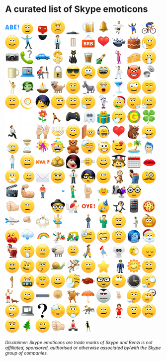 # A curated list of Skype emoticons

<a title='(abe)' href='./emotes/anim/trans/abe.gif'><img src='./emotes/anim/trans/abe.gif' width='45'></a>
<a title='(angel)' href='./emotes/anim/trans/angel.gif'><img src='./emotes/anim/trans/angel.gif' width='45'></a>
<a title='(anger)' href='./emotes/anim/trans/anger.gif'><img src='./emotes/anim/trans/anger.gif' width='45'></a>
<a title='(angry)' href='./emotes/anim/trans/angry.gif'><img src='./emotes/anim/trans/angry.gif' width='45'></a>
<a title='(bandit)' href='./emotes/anim/trans/bandit.gif'><img src='./emotes/anim/trans/bandit.gif' width='45'></a>
<a title='(beer)' href='./emotes/anim/trans/beer.gif'><img src='./emotes/anim/trans/beer.gif' width='45'></a>
<a title='(bell)' href='./emotes/anim/trans/bell.gif'><img src='./emotes/anim/trans/bell.gif' width='45'></a>
<a title='(bertlett)' href='./emotes/anim/trans/bertlett.gif'><img src='./emotes/anim/trans/bertlett.gif' width='45'></a>
<a title='(bhangra)' href='./emotes/anim/trans/bhangra.gif'><img src='./emotes/anim/trans/bhangra.gif' width='45'></a>
<a title='(bike)' href='./emotes/anim/trans/bike.gif'><img src='./emotes/anim/trans/bike.gif' width='45'></a>
<a title='(blush)' href='./emotes/anim/trans/blush.gif'><img src='./emotes/anim/trans/blush.gif' width='45'></a>
<a title='(bollylove)' href='./emotes/anim/trans/bollylove.gif'><img src='./emotes/anim/trans/bollylove.gif' width='45'></a>
<a title='(bomb)' href='./emotes/anim/trans/bomb.gif'><img src='./emotes/anim/trans/bomb.gif' width='45'></a>
<a title='(bow)' href='./emotes/anim/trans/bow.gif'><img src='./emotes/anim/trans/bow.gif' width='45'></a>
<a title='(bowled)' href='./emotes/anim/trans/bowled.gif'><img src='./emotes/anim/trans/bowled.gif' width='45'></a>
<a title='(brb)' href='./emotes/anim/trans/brb.gif'><img src='./emotes/anim/trans/brb.gif' width='45'></a>
<a title='(brokenheart)' href='./emotes/anim/trans/brokenheart.gif'><img src='./emotes/anim/trans/brokenheart.gif' width='45'></a>
<a title='(bug)' href='./emotes/anim/trans/bug.gif'><img src='./emotes/anim/trans/bug.gif' width='45'></a>
<a title='(cake)' href='./emotes/anim/trans/cake.gif'><img src='./emotes/anim/trans/cake.gif' width='45'></a>
<a title='(call)' href='./emotes/anim/trans/call.gif'><img src='./emotes/anim/trans/call.gif' width='45'></a>
<a title='(camera)' href='./emotes/anim/trans/camera.gif'><img src='./emotes/anim/trans/camera.gif' width='45'></a>
<a title='(canyoutalk)' href='./emotes/anim/trans/canyoutalk.gif'><img src='./emotes/anim/trans/canyoutalk.gif' width='45'></a>
<a title='(car)' href='./emotes/anim/trans/car.gif'><img src='./emotes/anim/trans/car.gif' width='45'></a>
<a title='(cash)' href='./emotes/anim/trans/cash.gif'><img src='./emotes/anim/trans/cash.gif' width='45'></a>
<a title='(cat)' href='./emotes/anim/trans/cat.gif'><img src='./emotes/anim/trans/cat.gif' width='45'></a>
<a title='(chai)' href='./emotes/anim/trans/chai.gif'><img src='./emotes/anim/trans/chai.gif' width='45'></a>
<a title='(champagne)' href='./emotes/anim/trans/champagne.gif'><img src='./emotes/anim/trans/champagne.gif' width='45'></a>
<a title='(chappal)' href='./emotes/anim/trans/chappal.gif'><img src='./emotes/anim/trans/chappal.gif' width='45'></a>
<a title='(cheese)' href='./emotes/anim/trans/cheese.gif'><img src='./emotes/anim/trans/cheese.gif' width='45'></a>
<a title='(clap)' href='./emotes/anim/trans/clap.gif'><img src='./emotes/anim/trans/clap.gif' width='45'></a>
<a title='(coffee)' href='./emotes/anim/trans/coffee.gif'><img src='./emotes/anim/trans/coffee.gif' width='45'></a>
<a title='(computer)' href='./emotes/anim/trans/computer.gif'><img src='./emotes/anim/trans/computer.gif' width='45'></a>
<a title='(computerrage)' href='./emotes/anim/trans/computerrage.gif'><img src='./emotes/anim/trans/computerrage.gif' width='45'></a>
<a title='(confidential)' href='./emotes/anim/trans/confidential.gif'><img src='./emotes/anim/trans/confidential.gif' width='45'></a>
<a title='(cool)' href='./emotes/anim/trans/cool.gif'><img src='./emotes/anim/trans/cool.gif' width='45'></a>
<a title='(cry)' href='./emotes/anim/trans/cry.gif'><img src='./emotes/anim/trans/cry.gif' width='45'></a>
<a title='(cwl)' href='./emotes/anim/trans/cwl.gif'><img src='./emotes/anim/trans/cwl.gif' width='45'></a>
<a title='(dance)' href='./emotes/anim/trans/dance.gif'><img src='./emotes/anim/trans/dance.gif' width='45'></a>
<a title='(devil)' href='./emotes/anim/trans/devil.gif'><img src='./emotes/anim/trans/devil.gif' width='45'></a>
<a title='(dhakkan)' href='./emotes/anim/trans/dhakkan.gif'><img src='./emotes/anim/trans/dhakkan.gif' width='45'></a>
<a title='(discodancer)' href='./emotes/anim/trans/discodancer.gif'><img src='./emotes/anim/trans/discodancer.gif' width='45'></a>
<a title='(disgust)' href='./emotes/anim/trans/disgust.gif'><img src='./emotes/anim/trans/disgust.gif' width='45'></a>
<a title='(diya)' href='./emotes/anim/trans/diya.gif'><img src='./emotes/anim/trans/diya.gif' width='45'></a>
<a title='(dog)' href='./emotes/anim/trans/dog.gif'><img src='./emotes/anim/trans/dog.gif' width='45'></a>
<a title='(doh)' href='./emotes/anim/trans/doh.gif'><img src='./emotes/anim/trans/doh.gif' width='45'></a>
<a title='(donkey)' href='./emotes/anim/trans/donkey.gif'><img src='./emotes/anim/trans/donkey.gif' width='45'></a>
<a title='(donttalktome)' href='./emotes/anim/trans/donttalktome.gif'><img src='./emotes/anim/trans/donttalktome.gif' width='45'></a>
<a title='(drink)' href='./emotes/anim/trans/drink.gif'><img src='./emotes/anim/trans/drink.gif' width='45'></a>
<a title='(drunk)' href='./emotes/anim/trans/drunk.gif'><img src='./emotes/anim/trans/drunk.gif' width='45'></a>
<a title='(dull)' href='./emotes/anim/trans/dull.gif'><img src='./emotes/anim/trans/dull.gif' width='45'></a>
<a title='(eg)' href='./emotes/anim/trans/eg.gif'><img src='./emotes/anim/trans/eg.gif' width='45'></a>
<a title='(eid)' href='./emotes/anim/trans/eid.gif'><img src='./emotes/anim/trans/eid.gif' width='45'></a>
<a title='(emo)' href='./emotes/anim/trans/emo.gif'><img src='./emotes/anim/trans/emo.gif' width='45'></a>
<a title='(envy)' href='./emotes/anim/trans/envy.gif'><img src='./emotes/anim/trans/envy.gif' width='45'></a>
<a title='(evilgrin)' href='./emotes/anim/trans/evilgrin.gif'><img src='./emotes/anim/trans/evilgrin.gif' width='45'></a>
<a title='(facepalm)' href='./emotes/anim/trans/facepalm.gif'><img src='./emotes/anim/trans/facepalm.gif' width='45'></a>
<a title='(fear)' href='./emotes/anim/trans/fear.gif'><img src='./emotes/anim/trans/fear.gif' width='45'></a>
<a title='(festiveparty)' href='./emotes/anim/trans/festiveparty.gif'><img src='./emotes/anim/trans/festiveparty.gif' width='45'></a>
<a title='(finger)' href='./emotes/anim/trans/finger.gif'><img src='./emotes/anim/trans/finger.gif' width='45'></a>
<a title='(fingerscrossed)' href='./emotes/anim/trans/fingerscrossed.gif'><img src='./emotes/anim/trans/fingerscrossed.gif' width='45'></a>
<a title='(fireworks)' href='./emotes/anim/trans/fireworks.gif'><img src='./emotes/anim/trans/fireworks.gif' width='45'></a>
<a title='(fistbump)' href='./emotes/anim/trans/fistbump.gif'><img src='./emotes/anim/trans/fistbump.gif' width='45'></a>
<a title='(flower)' href='./emotes/anim/trans/flower.gif'><img src='./emotes/anim/trans/flower.gif' width='45'></a>
<a title='(footballfail)' href='./emotes/anim/trans/footballfail.gif'><img src='./emotes/anim/trans/footballfail.gif' width='45'></a>
<a title='(games)' href='./emotes/anim/trans/games.gif'><img src='./emotes/anim/trans/games.gif' width='45'></a>
<a title='(ghost)' href='./emotes/anim/trans/ghost.gif'><img src='./emotes/anim/trans/ghost.gif' width='45'></a>
<a title='(gift)' href='./emotes/anim/trans/gift.gif'><img src='./emotes/anim/trans/gift.gif' width='45'></a>
<a title='(giggle)' href='./emotes/anim/trans/giggle.gif'><img src='./emotes/anim/trans/giggle.gif' width='45'></a>
<a title='(golmaal)' href='./emotes/anim/trans/golmaal.gif'><img src='./emotes/anim/trans/golmaal.gif' width='45'></a>
<a title='(goodluck)' href='./emotes/anim/trans/goodluck.gif'><img src='./emotes/anim/trans/goodluck.gif' width='45'></a>
<a title='(gottarun)' href='./emotes/anim/trans/gottarun.gif'><img src='./emotes/anim/trans/gottarun.gif' width='45'></a>
<a title='(handshake)' href='./emotes/anim/trans/handshake.gif'><img src='./emotes/anim/trans/handshake.gif' width='45'></a>
<a title='(handsinair)' href='./emotes/anim/trans/handsinair.gif'><img src='./emotes/anim/trans/handsinair.gif' width='45'></a>
<a title='(hanukkah)' href='./emotes/anim/trans/hanukkah.gif'><img src='./emotes/anim/trans/hanukkah.gif' width='45'></a>
<a title='(happy)' href='./emotes/anim/trans/happy.gif'><img src='./emotes/anim/trans/happy.gif' width='45'></a>
<a title='(headbang)' href='./emotes/anim/trans/headbang.gif'><img src='./emotes/anim/trans/headbang.gif' width='45'></a>
<a title='(headphones)' href='./emotes/anim/trans/headphones.gif'><img src='./emotes/anim/trans/headphones.gif' width='45'></a>
<a title='(heart)' href='./emotes/anim/trans/heart.gif'><img src='./emotes/anim/trans/heart.gif' width='45'></a>
<a title='(heidy)' href='./emotes/anim/trans/heidy.gif'><img src='./emotes/anim/trans/heidy.gif' width='45'></a>
<a title='(hi)' href='./emotes/anim/trans/hi.gif'><img src='./emotes/anim/trans/hi.gif' width='45'></a>
<a title='(highfive)' href='./emotes/anim/trans/highfive.gif'><img src='./emotes/anim/trans/highfive.gif' width='45'></a>
<a title='(holdon)' href='./emotes/anim/trans/holdon.gif'><img src='./emotes/anim/trans/holdon.gif' width='45'></a>
<a title='(holi)' href='./emotes/anim/trans/holi.gif'><img src='./emotes/anim/trans/holi.gif' width='45'></a>
<a title='(holidayspirit)' href='./emotes/anim/trans/holidayspirit.gif'><img src='./emotes/anim/trans/holidayspirit.gif' width='45'></a>
<a title='(hug)' href='./emotes/anim/trans/hug.gif'><img src='./emotes/anim/trans/hug.gif' width='45'></a>
<a title='(hungover)' href='./emotes/anim/trans/hungover.gif'><img src='./emotes/anim/trans/hungover.gif' width='45'></a>
<a title='(idea)' href='./emotes/anim/trans/idea.gif'><img src='./emotes/anim/trans/idea.gif' width='45'></a>
<a title='(inlove)' href='./emotes/anim/trans/inlove.gif'><img src='./emotes/anim/trans/inlove.gif' width='45'></a>
<a title='(island)' href='./emotes/anim/trans/island.gif'><img src='./emotes/anim/trans/island.gif' width='45'></a>
<a title='(joy)' href='./emotes/anim/trans/joy.gif'><img src='./emotes/anim/trans/joy.gif' width='45'></a>
<a title='(kaanpakadna)' href='./emotes/anim/trans/kaanpakadna.gif'><img src='./emotes/anim/trans/kaanpakadna.gif' width='45'></a>
<a title='(kiss)' href='./emotes/anim/trans/kiss.gif'><img src='./emotes/anim/trans/kiss.gif' width='45'></a>
<a title='(kya)' href='./emotes/anim/trans/kya.gif'><img src='./emotes/anim/trans/kya.gif' width='45'></a>
<a title='(laddu)' href='./emotes/anim/trans/laddu.gif'><img src='./emotes/anim/trans/laddu.gif' width='45'></a>
<a title='(ladyvampire)' href='./emotes/anim/trans/ladyvampire.gif'><img src='./emotes/anim/trans/ladyvampire.gif' width='45'></a>
<a title='(lalala)' href='./emotes/anim/trans/lalala.gif'><img src='./emotes/anim/trans/lalala.gif' width='45'></a>
<a title='(laugh)' href='./emotes/anim/trans/laugh.gif'><img src='./emotes/anim/trans/laugh.gif' width='45'></a>
<a title='(learn)' href='./emotes/anim/trans/learn.gif'><img src='./emotes/anim/trans/learn.gif' width='45'></a>
<a title='(letsmeet)' href='./emotes/anim/trans/letsmeet.gif'><img src='./emotes/anim/trans/letsmeet.gif' width='45'></a>
<a title='(lips)' href='./emotes/anim/trans/lips.gif'><img src='./emotes/anim/trans/lips.gif' width='45'></a>
<a title='(lipssealed)' href='./emotes/anim/trans/lipssealed.gif'><img src='./emotes/anim/trans/lipssealed.gif' width='45'></a>
<a title='(listening)' href='./emotes/anim/trans/listening.gif'><img src='./emotes/anim/trans/listening.gif' width='45'></a>
<a title='(mail)' href='./emotes/anim/trans/mail.gif'><img src='./emotes/anim/trans/mail.gif' width='45'></a>
<a title='(makeup)' href='./emotes/anim/trans/makeup.gif'><img src='./emotes/anim/trans/makeup.gif' width='45'></a>
<a title='(man)' href='./emotes/anim/trans/man.gif'><img src='./emotes/anim/trans/man.gif' width='45'></a>
<a title='(mlt)' href='./emotes/anim/trans/mlt.gif'><img src='./emotes/anim/trans/mlt.gif' width='45'></a>
<a title='(mmm)' href='./emotes/anim/trans/mmm.gif'><img src='./emotes/anim/trans/mmm.gif' width='45'></a>
<a title='(monkey)' href='./emotes/anim/trans/monkey.gif'><img src='./emotes/anim/trans/monkey.gif' width='45'></a>
<a title='(mooning)' href='./emotes/anim/trans/mooning.gif'><img src='./emotes/anim/trans/mooning.gif' width='45'></a>
<a title='(movember)' href='./emotes/anim/trans/movember.gif'><img src='./emotes/anim/trans/movember.gif' width='45'></a>
<a title='(movie)' href='./emotes/anim/trans/movie.gif'><img src='./emotes/anim/trans/movie.gif' width='45'></a>
<a title='(muscle)' href='./emotes/anim/trans/muscle.gif'><img src='./emotes/anim/trans/muscle.gif' width='45'></a>
<a title='(muscleman)' href='./emotes/anim/trans/muscleman.gif'><img src='./emotes/anim/trans/muscleman.gif' width='45'></a>
<a title='(music)' href='./emotes/anim/trans/music.gif'><img src='./emotes/anim/trans/music.gif' width='45'></a>
<a title='(nahi)' href='./emotes/anim/trans/nahi.gif'><img src='./emotes/anim/trans/nahi.gif' width='45'></a>
<a title='(naturescall)' href='./emotes/anim/trans/naturescall.gif'><img src='./emotes/anim/trans/naturescall.gif' width='45'></a>
<a title='(nazar)' href='./emotes/anim/trans/nazar.gif'><img src='./emotes/anim/trans/nazar.gif' width='45'></a>
<a title='(neil)' href='./emotes/anim/trans/neil.gif'><img src='./emotes/anim/trans/neil.gif' width='45'></a>
<a title='(nerdy)' href='./emotes/anim/trans/nerdy.gif'><img src='./emotes/anim/trans/nerdy.gif' width='45'></a>
<a title='(ninja)' href='./emotes/anim/trans/ninja.gif'><img src='./emotes/anim/trans/ninja.gif' width='45'></a>
<a title='(no)' href='./emotes/anim/trans/no.gif'><img src='./emotes/anim/trans/no.gif' width='45'></a>
<a title='(nod)' href='./emotes/anim/trans/nod.gif'><img src='./emotes/anim/trans/nod.gif' width='45'></a>
<a title='(ok)' href='./emotes/anim/trans/ok.gif'><img src='./emotes/anim/trans/ok.gif' width='45'></a>
<a title='(oliver)' href='./emotes/anim/trans/oliver.gif'><img src='./emotes/anim/trans/oliver.gif' width='45'></a>
<a title='(ontheloo)' href='./emotes/anim/trans/ontheloo.gif'><img src='./emotes/anim/trans/ontheloo.gif' width='45'></a>
<a title='(oye)' href='./emotes/anim/trans/oye.gif'><img src='./emotes/anim/trans/oye.gif' width='45'></a>
<a title='(party)' href='./emotes/anim/trans/party.gif'><img src='./emotes/anim/trans/party.gif' width='45'></a>
<a title='(penguin)' href='./emotes/anim/trans/penguin.gif'><img src='./emotes/anim/trans/penguin.gif' width='45'></a>
<a title='(phone)' href='./emotes/anim/trans/phone.gif'><img src='./emotes/anim/trans/phone.gif' width='45'></a>
<a title='(pizza)' href='./emotes/anim/trans/pizza.gif'><img src='./emotes/anim/trans/pizza.gif' width='45'></a>
<a title='(plane)' href='./emotes/anim/trans/plane.gif'><img src='./emotes/anim/trans/plane.gif' width='45'></a>
<a title='(poke)' href='./emotes/anim/trans/poke.gif'><img src='./emotes/anim/trans/poke.gif' width='45'></a>
<a title='(polarbear)' href='./emotes/anim/trans/polarbear.gif'><img src='./emotes/anim/trans/polarbear.gif' width='45'></a>
<a title='(poolparty)' href='./emotes/anim/trans/poolparty.gif'><img src='./emotes/anim/trans/poolparty.gif' width='45'></a>
<a title='(praying)' href='./emotes/anim/trans/praying.gif'><img src='./emotes/anim/trans/praying.gif' width='45'></a>
<a title='(priidu)' href='./emotes/anim/trans/priidu.gif'><img src='./emotes/anim/trans/priidu.gif' width='45'></a>
<a title='(promise)' href='./emotes/anim/trans/promise.gif'><img src='./emotes/anim/trans/promise.gif' width='45'></a>
<a title='(puke)' href='./emotes/anim/trans/puke.gif'><img src='./emotes/anim/trans/puke.gif' width='45'></a>
<a title='(pullshot)' href='./emotes/anim/trans/pullshot.gif'><img src='./emotes/anim/trans/pullshot.gif' width='45'></a>
<a title='(pumpkin)' href='./emotes/anim/trans/pumpkin.gif'><img src='./emotes/anim/trans/pumpkin.gif' width='45'></a>
<a title='(punch)' href='./emotes/anim/trans/punch.gif'><img src='./emotes/anim/trans/punch.gif' width='45'></a>
<a title='(rain)' href='./emotes/anim/trans/rain.gif'><img src='./emotes/anim/trans/rain.gif' width='45'></a>
<a title='(rainbow)' href='./emotes/anim/trans/rainbow.gif'><img src='./emotes/anim/trans/rainbow.gif' width='45'></a>
<a title='(reindeer)' href='./emotes/anim/trans/reindeer.gif'><img src='./emotes/anim/trans/reindeer.gif' width='45'></a>
<a title='(rickshaw)' href='./emotes/anim/trans/rickshaw.gif'><img src='./emotes/anim/trans/rickshaw.gif' width='45'></a>
<a title='(rock)' href='./emotes/anim/trans/rock.gif'><img src='./emotes/anim/trans/rock.gif' width='45'></a>
<a title='(rofl)' href='./emotes/anim/trans/rofl.gif'><img src='./emotes/anim/trans/rofl.gif' width='45'></a>
<a title='(sad)' href='./emotes/anim/trans/sad.gif'><img src='./emotes/anim/trans/sad.gif' width='45'></a>
<a title='(sadness)' href='./emotes/anim/trans/sadness.gif'><img src='./emotes/anim/trans/sadness.gif' width='45'></a>
<a title='(santa)' href='./emotes/anim/trans/santa.gif'><img src='./emotes/anim/trans/santa.gif' width='45'></a>
<a title='(santamooning)' href='./emotes/anim/trans/santamooning.gif'><img src='./emotes/anim/trans/santamooning.gif' width='45'></a>
<a title='(sarcastic)' href='./emotes/anim/trans/sarcastic.gif'><img src='./emotes/anim/trans/sarcastic.gif' width='45'></a>
<a title='(shake)' href='./emotes/anim/trans/shake.gif'><img src='./emotes/anim/trans/shake.gif' width='45'></a>
<a title='(sheep)' href='./emotes/anim/trans/sheep.gif'><img src='./emotes/anim/trans/sheep.gif' width='45'></a>
<a title='(shivering)' href='./emotes/anim/trans/shivering.gif'><img src='./emotes/anim/trans/shivering.gif' width='45'></a>
<a title='(shopping)' href='./emotes/anim/trans/shopping.gif'><img src='./emotes/anim/trans/shopping.gif' width='45'></a>
<a title='(skipping)' href='./emotes/anim/trans/skipping.gif'><img src='./emotes/anim/trans/skipping.gif' width='45'></a>
<a title='(skull)' href='./emotes/anim/trans/skull.gif'><img src='./emotes/anim/trans/skull.gif' width='45'></a>
<a title='(slap)' href='./emotes/anim/trans/slap.gif'><img src='./emotes/anim/trans/slap.gif' width='45'></a>
<a title='(sleepy)' href='./emotes/anim/trans/sleepy.gif'><img src='./emotes/anim/trans/sleepy.gif' width='45'></a>
<a title='(smile)' href='./emotes/anim/trans/smile.gif'><img src='./emotes/anim/trans/smile.gif' width='45'></a>
<a title='(smirk)' href='./emotes/anim/trans/smirk.gif'><img src='./emotes/anim/trans/smirk.gif' width='45'></a>
<a title='(smoke)' href='./emotes/anim/trans/smoke.gif'><img src='./emotes/anim/trans/smoke.gif' width='45'></a>
<a title='(snail)' href='./emotes/anim/trans/snail.gif'><img src='./emotes/anim/trans/snail.gif' width='45'></a>
<a title='(snowangel)' href='./emotes/anim/trans/snowangel.gif'><img src='./emotes/anim/trans/snowangel.gif' width='45'></a>
<a title='(speechless)' href='./emotes/anim/trans/speechless.gif'><img src='./emotes/anim/trans/speechless.gif' width='45'></a>
<a title='(star)' href='./emotes/anim/trans/star.gif'><img src='./emotes/anim/trans/star.gif' width='45'></a>
<a title='(stop)' href='./emotes/anim/trans/stop.gif'><img src='./emotes/anim/trans/stop.gif' width='45'></a>
<a title='(sun)' href='./emotes/anim/trans/sun.gif'><img src='./emotes/anim/trans/sun.gif' width='45'></a>
<a title='(surprised)' href='./emotes/anim/trans/surprised.gif'><img src='./emotes/anim/trans/surprised.gif' width='45'></a>
<a title='(suryannamaskar)' href='./emotes/anim/trans/suryannamaskar.gif'><img src='./emotes/anim/trans/suryannamaskar.gif' width='45'></a>
<a title='(swear)' href='./emotes/anim/trans/swear.gif'><img src='./emotes/anim/trans/swear.gif' width='45'></a>
<a title='(sweat)' href='./emotes/anim/trans/sweat.gif'><img src='./emotes/anim/trans/sweat.gif' width='45'></a>
<a title='(talk)' href='./emotes/anim/trans/talk.gif'><img src='./emotes/anim/trans/talk.gif' width='45'></a>
<a title='(talktothehand)' href='./emotes/anim/trans/talktothehand.gif'><img src='./emotes/anim/trans/talktothehand.gif' width='45'></a>
<a title='(tandoorichicken)' href='./emotes/anim/trans/tandoorichicken.gif'><img src='./emotes/anim/trans/tandoorichicken.gif' width='45'></a>
<a title='(taur)' href='./emotes/anim/trans/taur.gif'><img src='./emotes/anim/trans/taur.gif' width='45'></a>
<a title='(think)' href='./emotes/anim/trans/think.gif'><img src='./emotes/anim/trans/think.gif' width='45'></a>
<a title='(time)' href='./emotes/anim/trans/time.gif'><img src='./emotes/anim/trans/time.gif' width='45'></a>
<a title='(tmi)' href='./emotes/anim/trans/tmi.gif'><img src='./emotes/anim/trans/tmi.gif' width='45'></a>
<a title='(toivo)' href='./emotes/anim/trans/toivo.gif'><img src='./emotes/anim/trans/toivo.gif' width='45'></a>
<a title='(tongueout)' href='./emotes/anim/trans/tongueout.gif'><img src='./emotes/anim/trans/tongueout.gif' width='45'></a>
<a title='(tubelight)' href='./emotes/anim/trans/tubelight.gif'><img src='./emotes/anim/trans/tubelight.gif' width='45'></a>
<a title='(tumbleweed)' href='./emotes/anim/trans/tumbleweed.gif'><img src='./emotes/anim/trans/tumbleweed.gif' width='45'></a>
<a title='(turkey)' href='./emotes/anim/trans/turkey.gif'><img src='./emotes/anim/trans/turkey.gif' width='45'></a>
<a title='(umbrella)' href='./emotes/anim/trans/umbrella.gif'><img src='./emotes/anim/trans/umbrella.gif' width='45'></a>
<a title='(vampire)' href='./emotes/anim/trans/vampire.gif'><img src='./emotes/anim/trans/vampire.gif' width='45'></a>
<a title='(victory)' href='./emotes/anim/trans/victory.gif'><img src='./emotes/anim/trans/victory.gif' width='45'></a>
<a title='(wait)' href='./emotes/anim/trans/wait.gif'><img src='./emotes/anim/trans/wait.gif' width='45'></a>
<a title='(waiting)' href='./emotes/anim/trans/waiting.gif'><img src='./emotes/anim/trans/waiting.gif' width='45'></a>
<a title='(wasntme)' href='./emotes/anim/trans/wasntme.gif'><img src='./emotes/anim/trans/wasntme.gif' width='45'></a>
<a title='(wfh)' href='./emotes/anim/trans/wfh.gif'><img src='./emotes/anim/trans/wfh.gif' width='45'></a>
<a title='(whatsgoingon)' href='./emotes/anim/trans/whatsgoingon.gif'><img src='./emotes/anim/trans/whatsgoingon.gif' width='45'></a>
<a title='(whew)' href='./emotes/anim/trans/whew.gif'><img src='./emotes/anim/trans/whew.gif' width='45'></a>
<a title='(whistle)' href='./emotes/anim/trans/whistle.gif'><img src='./emotes/anim/trans/whistle.gif' width='45'></a>
<a title='(win10)' href='./emotes/anim/trans/win10.gif'><img src='./emotes/anim/trans/win10.gif' width='45'></a>
<a title='(wink)' href='./emotes/anim/trans/wink.gif'><img src='./emotes/anim/trans/wink.gif' width='45'></a>
<a title='(woman)' href='./emotes/anim/trans/woman.gif'><img src='./emotes/anim/trans/woman.gif' width='45'></a>
<a title='(wonder)' href='./emotes/anim/trans/wonder.gif'><img src='./emotes/anim/trans/wonder.gif' width='45'></a>
<a title='(worry)' href='./emotes/anim/trans/worry.gif'><img src='./emotes/anim/trans/worry.gif' width='45'></a>
<a title='(wtf)' href='./emotes/anim/trans/wtf.gif'><img src='./emotes/anim/trans/wtf.gif' width='45'></a>
<a title='(xmastree)' href='./emotes/anim/trans/xmastree.gif'><img src='./emotes/anim/trans/xmastree.gif' width='45'></a>
<a title='(yawn)' href='./emotes/anim/trans/yawn.gif'><img src='./emotes/anim/trans/yawn.gif' width='45'></a>
<a title='(yes)' href='./emotes/anim/trans/yes.gif'><img src='./emotes/anim/trans/yes.gif' width='45'></a>
<a title='(yoga)' href='./emotes/anim/trans/yoga.gif'><img src='./emotes/anim/trans/yoga.gif' width='45'></a>
<a title='(zombie)' href='./emotes/anim/trans/zombie.gif'><img src='./emotes/anim/trans/zombie.gif' width='45'></a>

###### Disclaimer: Skype emoticons are trade marks of Skype and Benzi is not affiliated, sponsored, authorised or otherwise associated by/with the Skype group of companies.